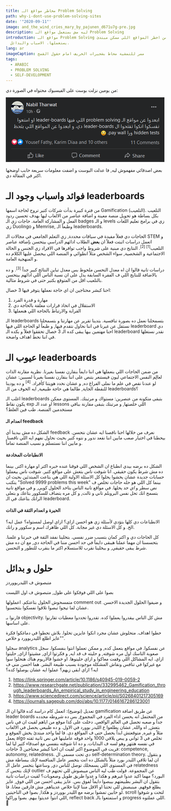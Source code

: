 ```yaml
---
title: مخاطر مواقع الـ Problem Solving
path: why-i-dont-use-problem-solving-sites
date: '"2020-09-11"'
image: and_the_wind_cries_mary_by_pajunen_d671u7g-pre.jpg
description: ليه مش بستعمل مواقع الـ Problem Solving
introduction: مواقع الـ Problem Solving من اخطر المواقع اللي ممكن مبتدئ
  يستعملها. الاسباب والبدائل.
lang: ar
imageCaption: ممر للتمشية محاط بشجيرات الخريف امام حقول القمح
tags:
  - ARABIC
  - PROBLEM SOLVING
  - SELF-DEVELOPMENT
---
```

من يومين نزلت بوست على الفيسبوك محتواه في الصورة دي: 

![بووست محتواه "ابعدوا عن مواقع الـ problem solving اللي فيها leader-boards او امنعوا نفسكوا انكوا تفتحوا ال leader-boards دي. و ابعدوا عن المواقع اللي بتحط hidden tests ورا pay wall. 🙂"](why-i-dont-use-problem-solving-sites.png)

بعض اصدقائي مفهموش ليه, فا عدلت البوست و اضفت معلومات سريعة حابب اوضحها اكتر في المقالة دي.

# فوائد واسباب وجود الـ leaderboards
من فترة كبيرة بدأت شركات كتير تروح لحاجة اسمها Gamification (التلعيب). التلعيب بكل بساطة هو تحويل منصة معينة و اضافة عناصر من الالعاب ليها بهدف تحسين ردود الفعل و المشاركة العامة. حاجات زي الـ badges و الـ levels زي في برامج تعليم اللغات زي Duolingo و Memrise, وطبعاً الـ leaderboards. 

الحاجات دي فعلاً مفيدة في سياقات محددة, زي التعلم الجامعي في مجالات الـ STEM و اتعمل دراسات اثبتت فعلاً ان **بعض** الطلاب ادائهم الدراسي بيتحسن بإضافة عناصر التلعيب<sup>[1] [2]</sup>. النتايج دي مبنية على شروط واجب توافرها في الافراد زي الجنس و الحالة الاجتماعية و الشخصية, سواء الشخص مثلاً انطوائي و المنصة اللي بيحصل عليها الكلام ده و المنهجية العامة.

دراسات تانية قالوا ان اه معدل التحسن ملحوظ بس معدل تباين النتائج كبير جداً <sup>[3]</sup>. و ده بالاضافة للنتايج اللي ف الفقرة السابقة يدل على ان نسبة الناس اللي ادائهم بيتحسن بالتلعيب اقل من المتوقع بكتير حتى في شروط مثالية. 


احنا كبشر محتاجين ان اي حاجة نعملها يتوفر فيها 3 خصال:
1. مهارة و قدرة الفرد
2. الاستقلال في اتخاذ قرارات معلقة بالحاجة دي
3. القرابة والارتباط بالحاجة اللي هنعملها

الـ leaderboards بتسمحلنا نعمل ده بصورة تنافسية. بتدينا تقرير عن مهارتنا و بتسمحلنا نستقل عن غيرنا في اننا نحاول نتقدم فيها, و طبعاً لو الحاجة اللي فيها leaderboard دي احنا مهتمين بيها يبقى كده الـ 3 خصال تحققوا فعلاً و بكده الـ leaderboard نقدر نستغلها في اننا نحط اهداف واضحة.

# عيوب الـ leaderboards
من ضمن الحاجات اللي بنعملها هي اننا دايماً بنقارن نفسنا بغيرنا. نظرية مقارنة الذات لعالِم النفس الاجتماعي ليون فيستنغر بتنص على اننا بنقارن نفسنا بغيرنا لسببين: عشان لو عندنا نقص في علم ما نملى الفراغ ده, و عشان نحدد هويتنا كأفراد. <sup>[4]</sup> و ده يودينا للنقطة الجاية, طالما هي حاجة طبيعية, ايه الخوف من الـ leaderboards؟ 

اغلب الـ leaderboards بتبقى متكونة من عنصرين: مستواك و مرتبتك. المستوى ممكن يكون نقاط exp او عدد الـ lessons اللي خلصتها, و مرتبتك بتبقى مقارنة بباقي مستخدمين المنصة. طب فين الغلط؟ 

#### انعدام الـ feedback
الشكل ده مش بيدينا أي feedback نعرف من خلالها احنا ناقصنا ايه عشان نتحسن. بيحطنا في اختيار صعب مابين اننا نقعد ندور و نتوه كتير بحيث نحاول نفهم ايه اللي ناقصنا, و مابين اننا نستسلم و نسيب المنصة تماماً. 

#### الانطباعات المخادعة
الشكل ده برضه بيدي انطباع ان الشخص اللي فوقنا عنده خبره اكتر او مهارة اكتر, بينما ده مش شرط يكون حقيقي. انا شوفت ناس بتغش على مواقع كتير. شوفت ناس بيعملوا حسابات جديدة عشان يخشوا يحلوا كل الاسئلة الاولية اللي هي بتاعت المبتدئين بحيث ان يتكتب "Solved 9999 problems this week" بينما كل اللي هو حله حاجات تخلص ف نص سطر و *اي* حد يحلها. في مواقع تانية الناس بتاخد الحلول كوبي, و في مواقع تانية بتسمح انك تحل نفس البروبلم تاني و تالت, و كل مره بتضاف للسكوور بتاعك و بتعلى الرانك بتاعتك في الـ leaderboard. 

#### الحيرة و انعدام الثقة في الذات
الانطباعات دي كلها بتؤدي لأسئلة زي هو احسن ازاي؟ ازاي اوصل لمستواه؟ عمل ايه؟ الخ. و كل الاسئلة دي غير مجابة. كل اللي ظاهرك اسم و سكوور و رانك. 

كل الحاجات دي و اكتر كمان بتسبب ضرر نفسي. بتخلينا نفقد الثقة في خبرتنا و علمنا. بتحسسنا ان مهما عملنا هيبقى دايماً في حد احسن مننا في الحاجة دي, مع ان ده مش شرط يبقى حقيقي, و بيخلينا نقرب للاستسلام اكتر ما بنقرب للتطور و التحسن.

# حلول و بدائل
متبصوش ف الليدربووردز

بصوا على اللي فوقكوا على طول, متبصوش ف اول الليست

متمسحوش الحلول بتاعتكم. اعملولها comment out و ضيفوا الحلول الجديدة الاحسن. عشان لما تيجوا تبصوا تلاقوا نفسكوا بتتحسنوا. 

قارنوا بـ objectivity. مش كل الناس بيقدروا يعملوا كده. تقدروا تحددوا معطيات تقارنوا على اساسها. 

حطوا اهداف. متحلوش عشان مجرد انكوا عايزين تحلوا. بلاش تحطوا في دماغكوا فكرة "عايز اطلع الليدربوورد و خلاص". 

سجلوا analytics عن نفسكوا. في مواقع بتعمل كده, و ممكن تعملوا انتوا بنفسكوا. سجل صعوبة التاسك اول مره شوفته, و حليته ف قد ايه, و فكرتوا ازاي, مشيتوا ازاي, حليتوا ازاي. ايه المشاكل اللي وقفت معاكوا و ازاي حليتوها. 
او خشوا فالاريوم هناك هتحلوا سوا مع غيركوا في تنافس ونقاش
المشكلة موجودة بسبب طبيعة البشر. 
هما احسن مني ف ايه؟
ازاي ابقى زيهم؟
عملوا ايه عشان يوصلوا كده؟



1. https://link.springer.com/article/10.1186/s40945-019-0059-2
2. https://www.researchgate.net/publication/332995462_Gamification_through_leaderboards_An_empirical_study_in_engineering_education
3. https://www.sciencedirect.com/science/article/pii/S0268401217305169
4. https://journals.sagepub.com/doi/abs/10.1177/0146167286123001

تعديل (توضيح):
اتعمل  كام دراسة كده قالوا ان الـ gamification عن طريق اضافة leader boards من  المحتمل انه يحسن اداء الفرد في المجموع, بس ده شروطه محدده جداً و صعبه  تحصل في العالم الواقعي. دخلت على كذا موقع من اياهم لقيت ان في ناس بتغش,  اه والله, عشان يطلعوا ع الليدر بوورد في الاول. و ده طبيعي يحصل في  الالعاب مثلاً و غيره, متوقعتش ابداً يحصل حتى ف المواقع دي. فا لما واحد  مبتدئ يخش الموقع و يعمل algo تخلص في 3 ثواني و يبص يلاقي 1000 واحد فوقه  عاملينها في نص ثانية ثقته في نفسه هتتهز وهو لسه ف البدايات. و ده انا  شوفته بنفسي مع اصدقاء كتير ليا
لما قريت في الموضوع اكتر لقيت ان احنا كبشر محتاجين 3 حاجات: competence, autonomy, relatedness. دي تحت مسمى ال self-determination theory. و بتقول ان لما تلاقي الليدر بورد مثلاً بالشكل ده انت بتخسر عامل المنافسة لإنك ببساطة مش في المستوى اللي يسمحلك توصل للناس دي, وساعتها بتخسر عامل الـ relatedness لإنك بتحس كـ outlier عن المجموعة. قولت طب ليه الناس ميبصوش للي تحتهم ف البورد؟ مهما اكيد عدوا غيرهم و هكذا و عدوا طريق طويل وصعوبات؟ لقيت دراسات تانية بتقول ان البشر بطبيعتهم بيبصوا دايماً لفوق بس. عايز يبقى احسن من اللي فوق, عايز يطلع فوقهم. مبنبصش للي تحتنا او الاقل مننا لإننا خلاص عديناهم, مش فارقين معانا. 
فا لو حابين تمشوا برضه مع الليدر بووردز و هكذا, بصوا في الناحيتين. scroll لتحت و شوفوا اللي انتوا عديتوا بيهم. بصوا وراكوا, reflect back و استمتعوا بالـ progress اللي عملتوه. 🙂
